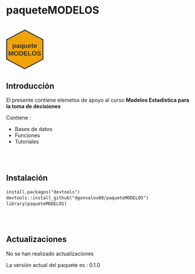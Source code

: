 # **paqueteMODELOS**

<br/>

<img src="inst/figures/Logo_paqueteMODELOS.png" alt=" " style="width:20%;">



## **Introducción**

El presente contiene elemetos de apoyo al curso **Modelos Estadística para la toma de decisiones**

Contiene :

* Bases de datos
* Funciones
* Tutoriales

<br/><br/>

## **Instalación**

```
install.packages("devtools")
devtools::install_github("dgonxalex80/paqueteMODELOS")
library(paqueteMODELOS)
```

<br/><br/>

## **Actualizaciones**

No se han realizado actualizaciones

La versión actual del paquete es : 0.1.0
